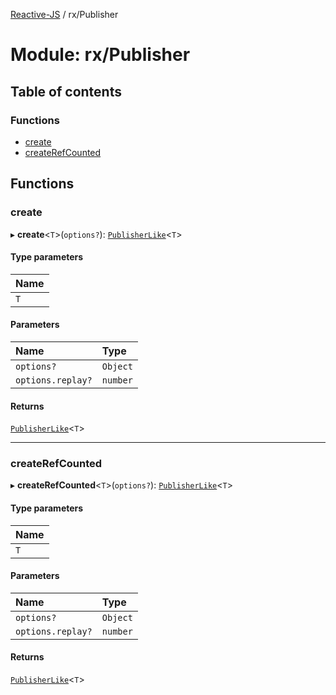 [Reactive-JS](../README.md) / rx/Publisher

# Module: rx/Publisher

## Table of contents

### Functions

- [create](rx_Publisher.md#create)
- [createRefCounted](rx_Publisher.md#createrefcounted)

## Functions

### create

▸ **create**<`T`\>(`options?`): [`PublisherLike`](../interfaces/rx.PublisherLike.md)<`T`\>

#### Type parameters

| Name |
| :------ |
| `T` |

#### Parameters

| Name | Type |
| :------ | :------ |
| `options?` | `Object` |
| `options.replay?` | `number` |

#### Returns

[`PublisherLike`](../interfaces/rx.PublisherLike.md)<`T`\>

___

### createRefCounted

▸ **createRefCounted**<`T`\>(`options?`): [`PublisherLike`](../interfaces/rx.PublisherLike.md)<`T`\>

#### Type parameters

| Name |
| :------ |
| `T` |

#### Parameters

| Name | Type |
| :------ | :------ |
| `options?` | `Object` |
| `options.replay?` | `number` |

#### Returns

[`PublisherLike`](../interfaces/rx.PublisherLike.md)<`T`\>
